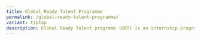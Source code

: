 ```yaml
---
title: Global Ready Talent Programme
permalink: /global-ready-talent-programme/
variant: tiptap
description: Global Ready Talent progrmme (GRT) is an internship programme..
---
```

